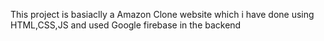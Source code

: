 This project is basiaclly a Amazon Clone website which i have done using HTML,CSS,JS and used Google firebase in the backend
